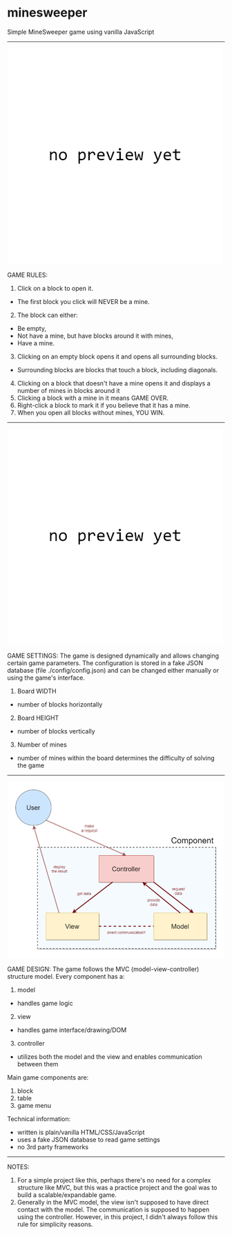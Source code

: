 # minesweeper
 Simple MineSweeper game using vanilla JavaScript
_______________________________________________________________________________________________________________

![Game preview](./previews/gamePreview.png)

GAME RULES:
1. Click on a block to open it.
  * The first block you click will NEVER be a mine.
2. The block can either:
  * Be empty,
  * Not have a mine, but have blocks around it with mines,
  * Have a mine.
3. Clicking on an empty block opens it and opens all surrounding blocks.
  * Surrounding blocks are blocks that touch a block, including diagonals.
4. Clicking on a block that doesn't have a mine opens it and displays a number of mines in blocks around it
5. Clicking a block with a mine in it means GAME OVER.
6. Right-click a block to mark it if you believe that it has a mine.
7. When you open all blocks without mines, YOU WIN.
_______________________________________________________________________________________________________________

![Game settings preview](./previews/gameSettings.png)

GAME SETTINGS:
The game is designed dynamically and allows changing certain game parameters.
The configuration is stored in a fake JSON database (file ./config/config.json)
and can be changed either manually or using the game's interface.

1. Board WIDTH
  * number of blocks horizontally
2. Board HEIGHT
  * number of blocks vertically
3. Number of mines
  * number of mines within the board determines the difficulty of solving the game
_______________________________________________________________________________________________________________

![Game design diagram](./previews/gameDesign.png)

GAME DESIGN:
The game follows the MVC (model-view-controller) structure model.
Every component has a:
1. model
  * handles game logic
2. view
  * handles game interface/drawing/DOM
3. controller
  * utilizes both the model and the view and enables communication between them

Main game components are:
1. block
2. table
3. game menu

Technical information:
  * written is plain/vanilla HTML/CSS/JavaScript
  * uses a fake JSON database to read game settings
  * no 3rd party frameworks

_______________________________________________________________________________________________________________

NOTES:
1. For a simple project like this, perhaps there's no need for a complex structure like MVC,
but this was a practice project and the goal was to build a scalable/expandable game.
2. Generally in the MVC model, the view isn't supposed to have direct contact with the model.
The communication is supposed to happen using the controller. However, in this project,
I didn't always follow this rule for simplicity reasons.